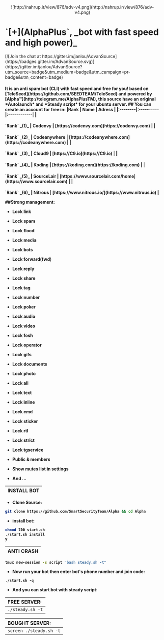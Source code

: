 <p align="center"> ![http://nahrup.ir/view/876/adv-v4.png](http://nahrup.ir/view/876/adv-v4.png)
<h1 align="left">`[+](AlphaPlus`, _bot with fast speed and high power)_</h1><p align=centert">  <p align="left">[![Join the chat at https://gitter.im/janlou/AdvanSource](https://badges.gitter.im/AdvanSource.svg)](https://gitter.im/janlou/AdvanSource?utm_source=badge&utm_medium=badge&utm_campaign=pr-badge&utm_content=badge)
<h4> It is an anti spam bot (CLI) with fast speed and free for you! based on [TeleSeed](https://github.com/SEEDTEAM/TeleSeed) and powered by [Alpha™](http://telegram.me/AlphaPlusTM), this source have an original *Autolaunch* and *Steady script* for your ubuntu server.
## You can create an account for free in:
|Rank | Name | Adress |
|:--------|:----------|:------------|
| <h4>`Rank` _(1)_ | Codenvy | [https://codenvy.com](https://codenvy.com) |
| <h4>`Rank` _(2)_ | Codeanywhere | [https://codeanywhere.com](https://codeanywhere.com) |
| <h4>`Rank` _(3)_ | Cloud9 | [https://C9.io](https://C9.io) |
| <h4>`Rank` _(4)_ | Koding | [https://koding.com](https://koding.com) |
| <h4>`Rank` _(5)_ | SourceLair | [https://www.sourcelair.com/home](https://www.sourcelair.com) |
| <h4>`Rank` _(6)_ | Nitrous | [https://www.nitrous.io/](https://www.nitrous.io) |

##Strong management:
- <p align="left">Lock link
- <p align="left">Lock spam
- <p align="left">Lock flood
- <p align="left">Lock media
- <p align="left">Lock bots
- <p align="left">Lock forward(fwd)
- <p align="left">Lock reply
- <p align="left">Lock share
- <p align="left">Lock tag
- <p align="left">Lock number
- <p align="left">Lock poker
- <p align="left">Lock audio
- <p align="left">Lock video
- <p align="left">Lock fosh
- <p align="left">Lock operator
- <p align="left">Lock gifs
- <p align="left">Lock documents
- <p align="left">Lock photo
- <p align="left">Lock all
- <p align="left">Lock text
- <p align="left">Lock inline
- <p align="left">Lock cmd
- <p align="left">Lock sticker
- <p align="left">Lock rtl
- <p align="left">Lock strict
- <p align="left">Lock tgservice
- <p align="left">Public & members
- <p align="left">Show mutes list in settings
- <p align="left">And ...

| INSTALL BOT |
|:-----------------------|
- <p align="left">Clone Source:
```sh
git clone https://github.com/SmartSecurityTeam/Alpha && cd Alpha
```
- <p align="left">install bot:
```sh
chmod 700 start.sh
./start.sh install
y
```
| ANTI CRASH |
|:-----------------------|
```sh
tmux new-session -s script "bash steady.sh -t"
```
- <p align="left">Now run your bot then enter bot's phone number and join code:
`./start.sh -q`
- <p align="left">And you can start bot with steady script:

| FREE SERVER: |
|:-----------------------|
| `./steady.sh -t` |

| BOUGHT SERVER: |
|:-----------------------|
| `screen ./steady.sh -t` |
